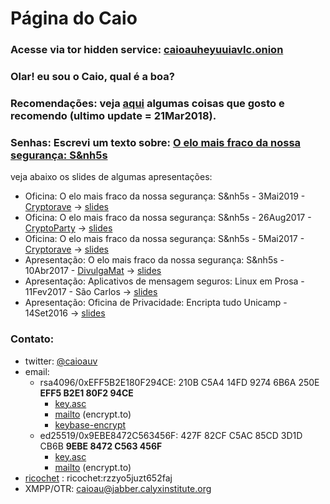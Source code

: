 <!--
que bom te ver por aqui!!!
voce tambem toma cuidado com o que roda no seu navegador o/

ta tranquilo, ta favoravel: meu site é feito usando somente markdown + CSS:
uso o pandoc pra renderizar o html (pq to mais acostumado com ele e latex :P )

a minha inspiração foi o https://websitedocaralho.com.br/

vida longa e prospera
-->
<meta charset="UTF-8">
<link rel="stylesheet" type="text/css" href="style.css">

# Página do Caio

### Acesse via tor hidden service: [caioauheyuuiavlc.onion](http://caioauheyuuiavlc.onion)

### Olar! eu sou o Caio, qual é a boa?

### Recomendações: veja [aqui](recomendacoes.html) algumas coisas que gosto e recomendo (ultimo update = 21Mar2018).

### Senhas: Escrevi um texto sobre: [O elo mais fraco da nossa segurança: S&nh5s](senhas/senhas.html)

veja abaixo os slides de algumas apresentações:

* Oficina: O elo mais fraco da nossa segurança: S&nh5s - 3Mai2019 - [Cryptorave](https://cryptorave.org/) -> [slides](slides/CR2019.pdf)
* Oficina: O elo mais fraco da nossa segurança: S&nh5s - 26Aug2017 - [CryptoParty](https://cryptorave.org/) -> [slides](slides/slidesCriptoPartyv3.pdf)
* Oficina: O elo mais fraco da nossa segurança: S&nh5s - 5Mai2017 - [Cryptorave](https://cryptorave.org/) -> [slides](slides/cryptoRave2017-senhasv2.slides.html)
* Apresentação: O elo mais fraco da nossa segurança: S&nh5s - 10Abr2017 - [DivulgaMat](https://divulgamatimeccblog.wordpress.com/) -> [slides](slides/DivulgaMat-Senhas.slides.html)
* Apresentação: Aplicativos de mensagem seguros: Linux em Prosa - 11Fev2017 - São Carlos -> [slides](slides/SecureMessasingv3.html)
* Apresentação: Oficina de Privacidade: Encripta tudo Unicamp - 14Set2016 -> [slides](slides/senhas-rev5.html)

### Contato:

* twitter: [\@caioauv](https://twitter.com/caioauv)
* email: 
    + rsa4096/0xEFF5B2E180F294CE: 210B C5A4 14FD 9274 6B6A  250E **EFF5 B2E1 80F2 94CE**
        - [key.asc](https://keybase.io/caioau/key.asc)
        - [mailto](https://encrypt.to/0xEFF5B2E180F294CE) (encrypt.to)
        - [keybase-encrypt](https://keybase.io/encrypt#caioau)
    + ed25519/0x9EBE8472C563456F: 427F 82CF C5AC 85CD 3D1D  CB6B **9EBE 8472 C563 456F**
        - [key.asc](http://p80.pool.sks-keyservers.net/pks/lookup?op=get&search=0x9EBE8472C563456F)
        - [mailto](https://encrypt.to/0x9EBE8472C563456F) (encrypt.to)
* [ricochet](https://ricochet.im/) : ricochet:rzzyo5juzt652faj
* XMPP/OTR: caioau@jabber.calyxinstitute.org

